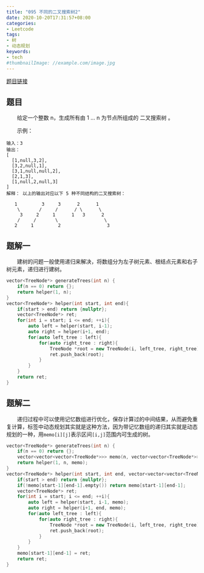 ```yaml
---
title: "095 不同的二叉搜索树2"
date: 2020-10-20T17:31:57+08:00
categories:
- Leetcode
tags:
- 树
- 动态规划
keywords:
- tech
#thumbnailImage: //example.com/image.jpg
---
```

[题目链接](https://leetcode-cn.com/problems/unique-binary-search-trees-ii/)
<!--more-->
## 题目
　　给定一个整数 n，生成所有由 1 ... n 为节点所组成的 二叉搜索树 。

　　示例：
```
输入：3
输出：
[
  [1,null,3,2],
  [3,2,null,1],
  [3,1,null,null,2],
  [2,1,3],
  [1,null,2,null,3]
]
解释： 以上的输出对应以下 5 种不同结构的二叉搜索树：

   1         3     3      2      1
    \       /     /      / \      \
     3     2     1      1   3      2
    /     /       \                 \
   2     1         2                 3
```

## 题解一
　　建树的问题一般使用递归来解决，将数组分为左子树元素、根结点元素和右子树元素，递归进行建树。

```cpp
vector<TreeNode*> generateTrees(int n) {
    if(n == 0) return {};
    return helper(1, n);
}
vector<TreeNode*> helper(int start, int end){
    if(start > end) return {nullptr};
    vector<TreeNode*> ret;
    for(int i = start; i <= end; ++i){
        auto left = helper(start, i-1);
        auto right = helper(i+1, end);
        for(auto left_tree : left){
            for(auto right_tree : right){
                TreeNode *root = new TreeNode(i, left_tree, right_tree);
                ret.push_back(root);
            }
        }
    }
    return ret;
}
```

## 题解二
　　递归过程中可以使用记忆数组进行优化，保存计算过的中间结果，从而避免重复计算，标签中动态规划其实就是这种方法，因为带记忆数组的递归其实就是动态规划的一种，用`memo[i][j]`表示区间`[i,j]`范围内可生成的树。

```cpp
vector<TreeNode*> generateTrees(int n) {
    if(n == 0) return {};
    vector<vector<vector<TreeNode*>>> memo(n, vector<vector<TreeNode*>>(n));
    return helper(1, n, memo);
}
vector<TreeNode*> helper(int start, int end, vector<vector<vector<TreeNode*>>>& memo){
    if(start > end) return {nullptr};
    if(!memo[start-1][end-1].empty()) return memo[start-1][end-1];
    vector<TreeNode*> ret;
    for(int i = start; i <= end; ++i){
        auto left = helper(start, i-1, memo);
        auto right = helper(i+1, end, memo);
        for(auto left_tree : left){
            for(auto right_tree : right){
                TreeNode *root = new TreeNode(i, left_tree, right_tree);
                ret.push_back(root);
            }
        }
    }
    memo[start-1][end-1] = ret;
    return ret;
}
```